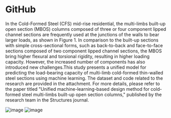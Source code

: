 # GitHub
In the Cold-Formed Steel (CFS) mid-rise residential, the multi-limbs built-up open section (MBOS) columns composed of three or four component lipped channel sections are frequently used at the junctions of the walls to bear larger loads, as shown in Figure 1. In comparison to the built-up sections with simple cross-sectional forms, such as back-to-back and face-to-face sections composed of two component lipped channel sections, the MBOS bring higher flexural and torsional rigidity, resulting in higher loading capacity. However, the increased number of components has also introduced new challenges.This study presents a unified model for predicting the load-bearing capacity of multi-limb cold-formed thin-walled steel sections using machine learning. The dataset and code related to the research are provided in the attachment. For more details, please refer to the paper titled "Unified machine-learning-based design method for cold-formed steel multi-limbs built-up open section columns," published by the research team in the Structures journal.



![image](https://github.com/user-attachments/assets/4273279c-5863-4eea-b149-0ecfde15946b)
![image](https://github.com/user-attachments/assets/e854a7ad-83c8-4375-9c57-3062e613bb25)
